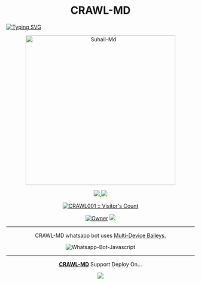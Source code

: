 
<h1 align="center"> CRAWL-MD</h1> 

<a href="https://git.io/typing-svg"><img src="https://readme-typing-svg.demolab.com?font=Jersey+20+Charted&size=30&pause=1000&color=000000&background=FFFFFF&random=false&width=500&lines=CREATED+BY+GAMING+CRAWL;THIS+IS+COPY+OF+SUHAIL+BOT" alt="Typing SVG" /></a>


<p align="center">
  <a href="https://youtube.com/@suhailtechinfo">
    <img alt="Suhail-Md" height="400" src="https://telegra.ph/file/ddec0dec49198c2f48b99.jpg">
  </a>
</p>
    
   
   
<p align="center">
   <a href="https://github.com/CRAWL001/CRAWL001/fork">
    <img src="https://img.shields.io/github/forks/CRAWL001/CRAWL001?style=flat-square&logo=github&color=darkred">
   </a>
  <a href="https://github.com/CRAWL001/CRAWL001/stargazers"> 
     <img src="https://img.shields.io/github/stars/CRAWL001/CRAWL001?style=flat-square&logo=github&color=darkred">
 </a>



  <a aria-label="CRAWL-MD is free to use" href="https://youtube.com/@CRAWL_SL_YT" target="_blank">

</p>
<p align="center"><img src="https://profile-counter.glitch.me/{CRAWL001}/count.svg" alt="CRAWL001 :: Visitor's Count" /></p>

<p align="center">

 <a href="https://github.com/SuhailTechInfo">
 <img title="Owner" src="https://img.shields.io/badge/CRAWL001-darkred?style=flat-square&logo=github&label=owner"></a>
   <a href="https://github.com/CRAWL001">
    <img src="https://img.shields.io/github/followers/CRAWL001?style=flat-square&logo=github&color=darkred">
  </a>
  

 
 </p>





---




<p align="center"> CRAWL-MD whatsapp bot uses
  <a href="https://github.com/adiwajshing/Baileys">Multi-Device Baileys.</a>
</p>
<p align="center">
  <img title="Whatsapp-Bot-Javascript" src="https://img.shields.io/badge/Javascript-363303?style=for-the-badge&logo=javascript&logoColor=c6c631"></img>
</p>

---

<p align="center">
  <a href="https://github.com/SuhailTechInfo/CRAWL-MD"><b>CRAWL-MD</b></a> Support Deploy On...
</p>

<p align="center">
  <a href="https://github.com/CRAWL001/CRAWL001/blob/main/temp/deploy-on-vps.md"><img src="https://img.shields.io/badge/self hosting-3d1513?style=for-the-badge&logo=serverless&logoColor=FD5750"></a>

